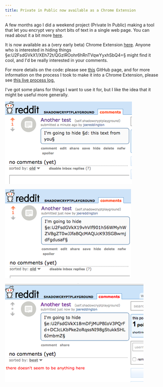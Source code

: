 ```yaml
---
title: Private in Public now available as a Chrome Extension
---
```


A few months ago I did a weekend project (Private In Public) making a tool that let you encrypt very short bits of text in a single web page. You can read about it a bit more [here](http://joereddington.com/6374/2017/02/13/private-in-public-a-weekend-project./).

It is now available as a (very early beta) Chrome Extension [here](https://chrome.google.com/webstore/detail/private-in-public/nkkibnncmibldhhpgekhhaonhakgnilk). Anyone who is interested in hiding things §e:U2FsdGVkX1/XEh72t/QGzIROohr6hRnTVqwYyxhSbQ4=§ might find it cool, and I'd be really interested in your comments.

For more details on the code: please see [this](https://github.com/joereddington/PrivateInPublic/) GitHub page, and for more information on the process I took to make it into a Chrome Extension, please see [this live process log.](https://github.com/joereddington/PrivateInPublic/issues/13) 

I've got some plans for things I want to use it for, but I like the idea that it might be useful more generally.

![Alt text](/assets/uploads/2017/04/Screen-Shot-2017-04-22-at-21.33.10.png) 

![Alt text](/assets/uploads/2017/04/Screen-Shot-2017-04-22-at-21.32.53.png) 

![Alt text](/assets/uploads/2017/04/Screen-Shot-2017-04-22-at-21.32.40.png)

